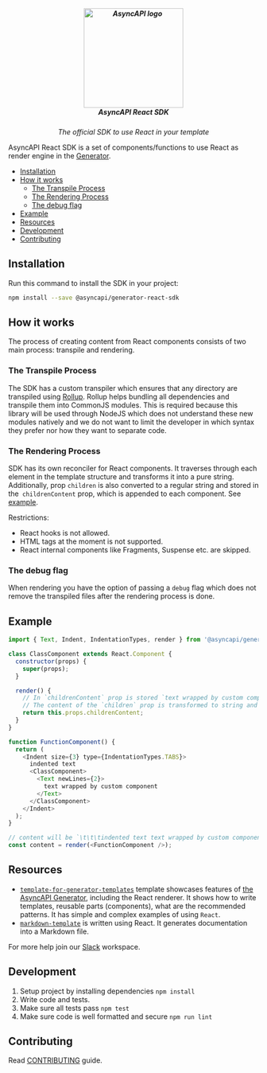 <h5 align="center">
  <br>
  <a href="https://www.asyncapi.org"><img src="https://github.com/asyncapi/parser-nodejs/raw/master/assets/logo.png" alt="AsyncAPI logo" width="200"></a>
  <br>
  AsyncAPI React SDK
</h5>
<p align="center">
  <em>The official SDK to use React in your template</em>
</p>

AsyncAPI React SDK is a set of components/functions to use React as render engine in the [Generator](https://github.com/asyncapi/generator).

<!-- toc is generated with GitHub Actions do not remove toc markers -->

<!-- toc -->

- [Installation](#installation)
- [How it works](#how-it-works)
  * [The Transpile Process](#the-transpile-process)
  * [The Rendering Process](#the-rendering-process)
  * [The debug flag](#the-debug-flag)
- [Example](#example)
- [Resources](#resources)
- [Development](#development)
- [Contributing](#contributing)

<!-- tocstop -->

## Installation

Run this command to install the SDK in your project:

```bash
npm install --save @asyncapi/generator-react-sdk
```

## How it works

The process of creating content from React components consists of two main process: transpile and rendering.

### The Transpile Process

The SDK has a custom transpiler which ensures that any directory are transpiled using [Rollup](https://www.npmjs.com/package/rollup). Rollup helps bundling all dependencies and transpile them into CommonJS modules. This is required because this library will be used through NodeJS which does not understand these new modules natively and we do not want to limit the developer in which syntax they prefer nor how they want to separate code.

### The Rendering Process

SDK has its own reconciler for React components. It traverses through each element in the template structure and transforms it into a pure string. Additionally, prop `children` is also converted to a regular string and stored in the` childrenContent` prop, which is appended to each component. See [example](#example).

Restrictions:

- React hooks is not allowed.
- HTML tags at the moment is not supported.
- React internal components like Fragments, Suspense etc. are skipped.

### The debug flag

When rendering you have the option of passing a `debug` flag which does not remove the transpiled files after the rendering process is done.

## Example

```js
import { Text, Indent, IndentationTypes, render } from '@asyncapi/generator-react-sdk';

class ClassComponent extends React.Component {
  constructor(props) { 
    super(props);
  }

  render() {
    // In `childrenContent` prop is stored `text wrapped by custom component\n\n`.
    // The content of the `children` prop is transformed to string and saved to the `childrenContent` prop.
    return this.props.childrenContent;
  }
}

function FunctionComponent() {
  return (
    <Indent size={3} type={IndentationTypes.TABS}>
      indented text
      <ClassComponent>
        <Text newLines={2}>
          text wrapped by custom component
        </Text>
      </ClassComponent>
    </Indent>
  );
}

// content will be `\t\t\tindented text text wrapped by custom component\n\n`
const content = render(<FunctionComponent />);
```

## Resources

- [`template-for-generator-templates`](https://github.com/asyncapi/template-for-generator-templates) template showcases features of [the AsyncAPI Generator](https://github.com/asyncapi/generator), including the React renderer. It shows how to write templates, reusable parts (components), what are the recommended patterns. It has simple and complex examples of using `React`.
- [`markdown-template`](https://github.com/asyncapi/markdown-template) is written using React. It generates documentation into a Markdown file.

For more help join our [Slack](https://www.asyncapi.com/slack-invite/) workspace.

## Development

1. Setup project by installing dependencies `npm install`
2. Write code and tests.
3. Make sure all tests pass `npm test`
4. Make sure code is well formatted and secure `npm run lint`

## Contributing

Read [CONTRIBUTING](https://github.com/asyncapi/.github/blob/master/CONTRIBUTING.md) guide.

